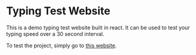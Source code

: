 # Typing Test Website
This is a demo typing test website built in react.
It can be used to test your typing speed over a 30 second interval.

To test the project, simply go to [this website](https://adrianthehacker.github.io/Typing-Test-Website/).
